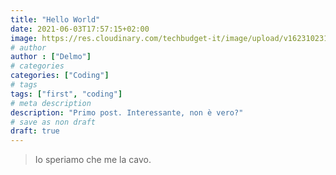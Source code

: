 ```yaml
---
title: "Hello World"
date: 2021-06-03T17:57:15+02:00
image: https://res.cloudinary.com/techbudget-it/image/upload/v1623102319/hello-world.jpg
# author
author : ["Delmo"]
# categories
categories: ["Coding"]
# tags
tags: ["first", "coding"]
# meta description
description: "Primo post. Interessante, non è vero?"
# save as non draft
draft: true
---
```


<blockquote class="wp-block-quote">
<p>Io speriamo che me la cavo.
</p>
</blockquote>